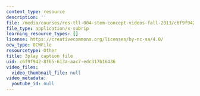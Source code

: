 ```yaml
---
content_type: resource
description: ''
file: /media/courses/res-tll-004-stem-concept-videos-fall-2013/c6f9f9428f65613aaac7edc317b16436_JrlZSfRM-IY.srt
file_type: application/x-subrip
learning_resource_types: []
license: https://creativecommons.org/licenses/by-nc-sa/4.0/
ocw_type: OCWFile
resourcetype: Other
title: 3play caption file
uid: c6f9f942-8f65-613a-aac7-edc317b16436
video_files:
  video_thumbnail_file: null
video_metadata:
  youtube_id: null
---
```

